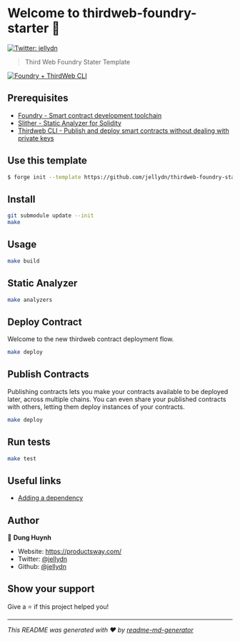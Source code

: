 # Welcome to thirdweb-foundry-starter 👋

[![Twitter: jellydn](https://img.shields.io/twitter/follow/jellydn.svg?style=social)](https://twitter.com/jellydn)

> Third Web Foundry Stater Template

[![Foundry + ThirdWeb CLI](https://img.youtube.com/vi/ApSqlVBsRJ4/0.jpg)](https://www.youtube.com/watch?v=ApSqlVBsRJ4)

## Prerequisites

- [Foundry - Smart contract development toolchain](https://book.getfoundry.sh/getting-started/installation.html)
- [Slither - Static Analyzer for Solidity](https://github.com/crytic/slither)
- [Thirdweb CLI - Publish and deploy smart contracts without dealing with private keys](https://github.com/thirdweb-dev/thirdweb-cli)

## Use this template

```sh
$ forge init --template https://github.com/jellydn/thirdweb-foundry-starter thirdweb_foundry
```

## Install

```sh
git submodule update --init
make
```

## Usage

```sh
make build
```

## Static Analyzer

```sh
make analyzers
```

## Deploy Contract

Welcome to the new thirdweb contract deployment flow.

```sh
make deploy
```

## Publish Contracts

Publishing contracts lets you make your contracts available to be deployed later, across multiple chains. You can even share your published contracts with others, letting them deploy instances of your contracts.

```sh
make deploy
```

## Run tests

```sh
make test
```

## Useful links

- [Adding a dependency](https://book.getfoundry.sh/projects/dependencies.html#adding-a-dependency)

## Author

👤 **Dung Huynh**

- Website: https://productsway.com/
- Twitter: [@jellydn](https://twitter.com/jellydn)
- Github: [@jellydn](https://github.com/jellydn)

## Show your support

Give a ⭐️ if this project helped you!

---

_This README was generated with ❤️ by [readme-md-generator](https://github.com/kefranabg/readme-md-generator)_
